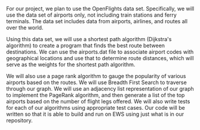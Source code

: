 For our project, we plan to use the OpenFlights data set. Specifically, we will use the data set of airports only, not including train stations and ferry terminals. The data set includes data from airports, airlines, and routes all over the world.

Using this data set, we will use a shortest path algorithm (Dijkstra's algorithm) to create a program that finds the best route between destinations. We can use the airports.dat file to associate airport codes with geographical locations and use that to determine route distances, which will serve as the weights for the shortest path algorithm.

We will also use a page rank algorithm to gauge the popularity of various airports based on the routes. We will use Breadth First Search to traverse through our graph. We will use an adjacency list representation of our graph to implement the PageRank algorithm, and then generate a list of the top airports based on the number of flight legs offered. We will also write tests for each of our algorithms using appropriate test cases. Our code will be written so that it is able to build and run on EWS using just what is in our repository.

